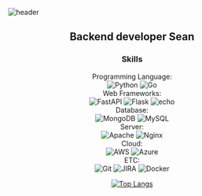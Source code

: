 ![header](https://capsule-render.vercel.app/api?type=wave&color=auto&height=300&section=header&text=sean%20kim&fontSize=90)

<div align="center">
  
## Backend developer Sean




<center>

###  **Skills**
Programming Language: <br>
<img alt="Python" src="https://img.shields.io/badge/python-%2314354C.svg?style=for-the-badge&logo=python&logoColor=white"/>
<img alt="Go" src="https://img.shields.io/badge/go-%2300ADD8.svg?style=for-the-badge&logo=go&logoColor=white"/><br>
Web Frameworks:<br>
<img alt="FastAPI" src="https://img.shields.io/badge/-FastAPI-green?logo=fastapi&style=for-the-badge"/>
<img alt="Flask" src="https://img.shields.io/badge/flask-%23000.svg?style=for-the-badge&logo=flask&logoColor=white"/>
<img alt="echo" src="https://img.shields.io/badge/-echo-yellow?logo=koding&logoColor=white&style=for-the-badge"/><br>
Database:<br>
<img alt="MongoDB" src ="https://img.shields.io/badge/MongoDB-%234ea94b.svg?style=for-the-badge&logo=mongodb&logoColor=white"/>
<img alt="MySQL" src="https://img.shields.io/badge/mysql-%2300f.svg?style=for-the-badge&logo=mysql&logoColor=white"/><br>
Server:<br>
<img alt="Apache" src="https://img.shields.io/badge/apache-%23D42029.svg?style=for-the-badge&logo=apache&logoColor=white"/>
<img alt="Nginx" src="https://img.shields.io/badge/nginx-%23009639.svg?style=for-the-badge&logo=nginx&logoColor=white"/><br>
Cloud:<br>
<img alt="AWS" src="https://img.shields.io/badge/AWS-%23FF9900.svg?style=for-the-badge&logo=amazon-aws&logoColor=white"/>
<img alt="Azure" src="https://img.shields.io/badge/azure-%230072C6.svg?style=for-the-badge&logo=azure-devops&logoColor=white"/><br>
ETC:<br>
<img alt="Git" src="https://img.shields.io/badge/git-%23F05033.svg?style=for-the-badge&logo=git&logoColor=white"/>
<img alt="JIRA" src="https://img.shields.io/badge/-jira-skyblue?logo=jirasoftware&logoColor=white&style=for-the-badge"/>
<img alt="Docker" src="https://img.shields.io/badge/docker-%230db7ed.svg?style=for-the-badge&logo=docker&logoColor=white"/>


[![Top Langs](https://github-readme-stats.vercel.app/api/top-langs/?username=ddhyun93&layout=compact)](https://github.com/anuraghazra/github-readme-stats)
</center>
  
  </div>
